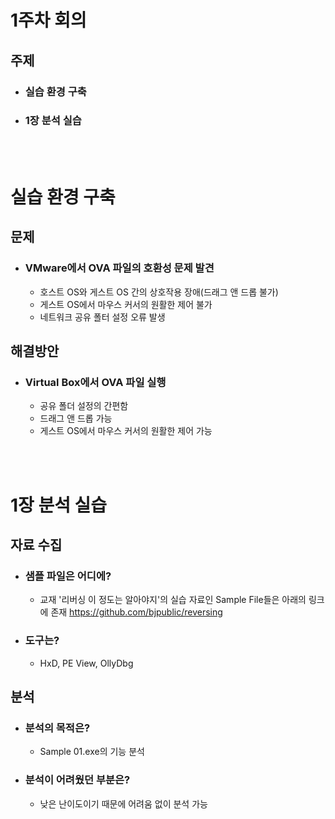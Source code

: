 # 1주차 회의 

## 주제
- ### 실습 환경 구축
- ### 1장 분석 실습

</br></br>

# 실습 환경 구축

## 문제
-  ### VMware에서 OVA 파일의 호환성 문제 발견
   -  호스트 OS와 게스트 OS 간의 상호작용 장애(드래그 앤 드롭 불가)
   -  게스트 OS에서 마우스 커서의 원활한 제어 불가
   -  네트워크 공유 폴터 설정 오류 발생
## 해결방안
-  ### Virtual Box에서 OVA 파일 실행
   -  공유 폴더 설정의 간편함
   -  드래그 앤 드롭 가능
   -  게스트 OS에서 마우스 커서의 원활한 제어 가능


</br></br>

# 1장 분석 실습

## 자료 수집
-  ### 샘플 파일은 어디에?
   -  교재 '리버싱 이 정도는 알아야지'의 실습 자료인 Sample File들은 아래의 링크에 존재
      https://github.com/bjpublic/reversing 
- ### 도구는?
  - HxD, PE View, OllyDbg
## 분석
- ### 분석의 목적은?
  - Sample 01.exe의 기능 분석
- ### 분석이 어려웠던 부분은?
  - 낮은 난이도이기 때문에 어려움 없이 분석 가능